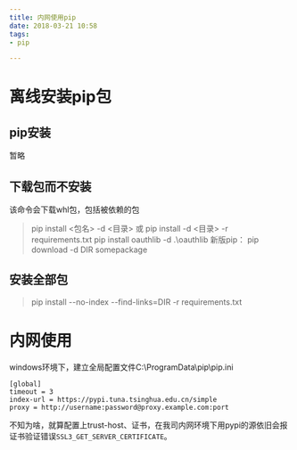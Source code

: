 ```yaml
---
title: 内网使用pip
date: 2018-03-21 10:58
tags:
- pip

---
```

# 离线安装pip包
## pip安装
暂略

## 下载包而不安装
该命令会下载whl包，包括被依赖的包
>pip install <包名> -d <目录> 或 pip install -d <目录> -r requirements.txt
>pip install oauthlib -d .\oauthlib
>新版pip： pip download -d DIR somepackage

## 安装全部包
>pip install --no-index --find-links=DIR -r requirements.txt

# 内网使用
windows环境下，建立全局配置文件C:\ProgramData\pip\pip.ini
```
[global]
timeout = 3
index-url = https://pypi.tuna.tsinghua.edu.cn/simple
proxy = http://username:password@proxy.example.com:port
```
不知为啥，就算配置上trust-host、证书，在我司内网环境下用pypi的源依旧会报证书验证错误`SSL3_GET_SERVER_CERTIFICATE`。
<!--stackedit_data:
eyJoaXN0b3J5IjpbNTgzMjM4NjQ3XX0=
-->